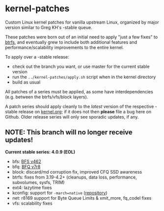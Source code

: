 kernel-patches
==============

Custom Linux kernel patches for vanilla upstream Linux, organized by major
version similar to Greg KH's -stable queue.

These patches were born out of an initial need to apply "just a few fixes"
to [btrfs](https://btrfs.wiki.kernel.org/), and eventually grew to include both
additional features and performance/scalability improvements to the entire kernel.

To apply over a -stable release:

- check out the branch you want, or use master for the current stable version
- run the `../kernel-patches/apply.sh` script when in the kernel directory
- build as usual

All patches of a series must be applied, as some have interdependencies
(e.g. between the btrfs/vfs/block layers).

A patch series should apply cleanly to the *latest* version of the respective -stable
release on [kernel.org](https://www.kernel.org/); if it does not then **please** file
a bug here on Github. Older release series will only see sporadic updates, if any.

**NOTE:** This branch will no longer receive updates!
-----------------------------------------------------

**Current stable series: 4.0.9 (EOL)**

- bfs: [BFS v462](http://ck-hack.blogspot.com/2015/04/bfs-462-linux-40-ck1.html)
- bfq: [BFQ v7r8](http://algogroup.unimore.it/people/paolo/disk_sched/)
- block: discard/md corruption fix, improved CFQ SSD awareness
- btrfs: fixes from 3.19-4.2+ (cleanups, data loss, performance, subvolumes, sysfs, TRIM)
- ext4: lazytime fixes
- kconfig: support for `-march=native` ([repository](https://github.com/graysky2/kernel_gcc_patch))
- net: r8169 support for Byte Queue Limits & xmit_more, fq_codel fixes
- vfs: scalability fixes

